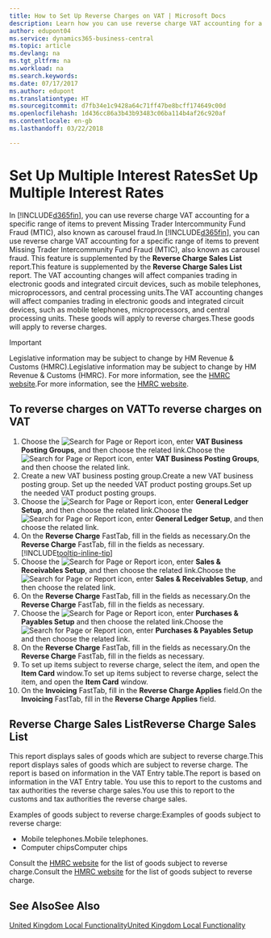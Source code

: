 ```yaml
---
title: How to Set Up Reverse Charges on VAT | Microsoft Docs
description: Learn how you can use reverse charge VAT accounting for a specific range of items to prevent Missing Trader Intercommunity Fund Fraud (MTIC).
author: edupont04
ms.service: dynamics365-business-central
ms.topic: article
ms.devlang: na
ms.tgt_pltfrm: na
ms.workload: na
ms.search.keywords: 
ms.date: 07/17/2017
ms.author: edupont
ms.translationtype: HT
ms.sourcegitcommit: d7fb34e1c9428a64c71ff47be8bcff174649c00d
ms.openlocfilehash: 1d436cc86a3b43b93483c06ba114b4af26c920af
ms.contentlocale: en-gb
ms.lasthandoff: 03/22/2018

---
```

# <a name="set-up-multiple-interest-rates"></a><span data-ttu-id="959f0-103">Set Up Multiple Interest Rates</span><span class="sxs-lookup"><span data-stu-id="959f0-103">Set Up Multiple Interest Rates</span></span>
<span data-ttu-id="959f0-104">In [!INCLUDE[d365fin](../../includes/d365fin_md.md)], you can use reverse charge VAT accounting for a specific range of items to prevent Missing Trader Intercommunity Fund Fraud (MTIC), also known as carousel fraud.</span><span class="sxs-lookup"><span data-stu-id="959f0-104">In [!INCLUDE[d365fin](../../includes/d365fin_md.md)], you can use reverse charge VAT accounting for a specific range of items to prevent Missing Trader Intercommunity Fund Fraud (MTIC), also known as carousel fraud.</span></span> <span data-ttu-id="959f0-105">This feature is supplemented by the **Reverse Charge Sales List** report.</span><span class="sxs-lookup"><span data-stu-id="959f0-105">This feature is supplemented by the **Reverse Charge Sales List** report.</span></span> <span data-ttu-id="959f0-106">The VAT accounting changes will affect companies trading in electronic goods and integrated circuit devices, such as mobile telephones, microprocessors, and central processing units.</span><span class="sxs-lookup"><span data-stu-id="959f0-106">The VAT accounting changes will affect companies trading in electronic goods and integrated circuit devices, such as mobile telephones, microprocessors, and central processing units.</span></span> <span data-ttu-id="959f0-107">These goods will apply to reverse charges.</span><span class="sxs-lookup"><span data-stu-id="959f0-107">These goods will apply to reverse charges.</span></span>

> [!IMPORTANT]  
>  <span data-ttu-id="959f0-108">Legislative information may be subject to change by HM Revenue & Customs (HMRC).</span><span class="sxs-lookup"><span data-stu-id="959f0-108">Legislative information may be subject to change by HM Revenue & Customs (HMRC).</span></span> <span data-ttu-id="959f0-109">For more information, see the [HMRC website](http://www.hmrc.gov.uk/index.htm).</span><span class="sxs-lookup"><span data-stu-id="959f0-109">For more information, see the [HMRC website](http://www.hmrc.gov.uk/index.htm).</span></span>  

## <a name="to-reverse-charges-on-vat"></a><span data-ttu-id="959f0-110">To reverse charges on VAT</span><span class="sxs-lookup"><span data-stu-id="959f0-110">To reverse charges on VAT</span></span>  

1.  <span data-ttu-id="959f0-111">Choose the ![Search for Page or Report](../../media/ui-search/search_small.png "Search for Page or Report icon") icon, enter **VAT Business Posting Groups**, and then choose the related link.</span><span class="sxs-lookup"><span data-stu-id="959f0-111">Choose the ![Search for Page or Report](../../media/ui-search/search_small.png "Search for Page or Report icon") icon, enter **VAT Business Posting Groups**, and then choose the related link.</span></span>  
2.  <span data-ttu-id="959f0-112">Create a new VAT business posting group.</span><span class="sxs-lookup"><span data-stu-id="959f0-112">Create a new VAT business posting group.</span></span> <span data-ttu-id="959f0-113">Set up the needed VAT product posting groups.</span><span class="sxs-lookup"><span data-stu-id="959f0-113">Set up the needed VAT product posting groups.</span></span>  
3.  <span data-ttu-id="959f0-114">Choose the ![Search for Page or Report](../../media/ui-search/search_small.png "Search for Page or Report icon") icon, enter **General Ledger Setup**, and then choose the related link.</span><span class="sxs-lookup"><span data-stu-id="959f0-114">Choose the ![Search for Page or Report](../../media/ui-search/search_small.png "Search for Page or Report icon") icon, enter **General Ledger Setup**, and then choose the related link.</span></span>  
4.  <span data-ttu-id="959f0-115">On the **Reverse Charge** FastTab, fill in the fields as necessary.</span><span class="sxs-lookup"><span data-stu-id="959f0-115">On the **Reverse Charge** FastTab, fill in the fields as necessary.</span></span> [!INCLUDE[tooltip-inline-tip](../../includes/tooltip-inline-tip_md.md)]  
5.  <span data-ttu-id="959f0-116">Choose the ![Search for Page or Report](../../media/ui-search/search_small.png "Search for Page or Report icon") icon, enter **Sales & Receivables Setup**, and then choose the related link.</span><span class="sxs-lookup"><span data-stu-id="959f0-116">Choose the ![Search for Page or Report](../../media/ui-search/search_small.png "Search for Page or Report icon") icon, enter **Sales & Receivables Setup**, and then choose the related link.</span></span>  
6.  <span data-ttu-id="959f0-117">On the **Reverse Charge** FastTab, fill in the fields as necessary.</span><span class="sxs-lookup"><span data-stu-id="959f0-117">On the **Reverse Charge** FastTab, fill in the fields as necessary.</span></span>
7.  <span data-ttu-id="959f0-118">Choose the ![Search for Page or Report](../../media/ui-search/search_small.png "Search for Page or Report icon") icon, enter **Purchases & Payables Setup** and then choose the related link.</span><span class="sxs-lookup"><span data-stu-id="959f0-118">Choose the ![Search for Page or Report](../../media/ui-search/search_small.png "Search for Page or Report icon") icon, enter **Purchases & Payables Setup** and then choose the related link.</span></span>  
6.  <span data-ttu-id="959f0-119">On the **Reverse Charge** FastTab, fill in the fields as necessary.</span><span class="sxs-lookup"><span data-stu-id="959f0-119">On the **Reverse Charge** FastTab, fill in the fields as necessary.</span></span>
9. <span data-ttu-id="959f0-120">To set up items subject to reverse charge, select the item, and open the **Item Card** window.</span><span class="sxs-lookup"><span data-stu-id="959f0-120">To set up items subject to reverse charge, select the item, and open the **Item Card** window.</span></span>  
10. <span data-ttu-id="959f0-121">On the **Invoicing** FastTab, fill in the **Reverse Charge Applies** field.</span><span class="sxs-lookup"><span data-stu-id="959f0-121">On the **Invoicing** FastTab, fill in the **Reverse Charge Applies** field.</span></span>  

## <a name="reverse-charge-sales-list"></a><span data-ttu-id="959f0-122">Reverse Charge Sales List</span><span class="sxs-lookup"><span data-stu-id="959f0-122">Reverse Charge Sales List</span></span>
<span data-ttu-id="959f0-123">This report displays sales of goods which are subject to reverse charge.</span><span class="sxs-lookup"><span data-stu-id="959f0-123">This report displays sales of goods which are subject to reverse charge.</span></span> <span data-ttu-id="959f0-124">The report is based on information in the VAT Entry table.</span><span class="sxs-lookup"><span data-stu-id="959f0-124">The report is based on information in the VAT Entry table.</span></span> <span data-ttu-id="959f0-125">You use this to report to the customs and tax authorities the reverse charge sales.</span><span class="sxs-lookup"><span data-stu-id="959f0-125">You use this to report to the customs and tax authorities the reverse charge sales.</span></span>  

<span data-ttu-id="959f0-126">Examples of goods subject to reverse charge:</span><span class="sxs-lookup"><span data-stu-id="959f0-126">Examples of goods subject to reverse charge:</span></span>  

-   <span data-ttu-id="959f0-127">Mobile telephones.</span><span class="sxs-lookup"><span data-stu-id="959f0-127">Mobile telephones.</span></span>  
-   <span data-ttu-id="959f0-128">Computer chips</span><span class="sxs-lookup"><span data-stu-id="959f0-128">Computer chips</span></span>  

<span data-ttu-id="959f0-129">Consult the [HMRC website](http:\\www.hmrc.gov.uk) for the list of goods subject to reverse charge.</span><span class="sxs-lookup"><span data-stu-id="959f0-129">Consult the [HMRC website](http:\\www.hmrc.gov.uk) for the list of goods subject to reverse charge.</span></span>  

## <a name="see-also"></a><span data-ttu-id="959f0-130">See Also</span><span class="sxs-lookup"><span data-stu-id="959f0-130">See Also</span></span>  
[<span data-ttu-id="959f0-131">United Kingdom Local Functionality</span><span class="sxs-lookup"><span data-stu-id="959f0-131">United Kingdom Local Functionality</span></span>](united-kingdom-local-functionality.md)  

